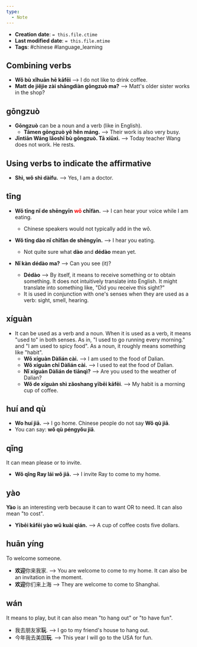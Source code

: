 ```yaml
---
type:
  - Note
---
```


* **Creation date**: `= this.file.ctime`
* **Last modified date**: `= this.file.mtime`
* **Tags**: #chinese #language_learning 

## Combining verbs

* **Wǒ bù xǐhuān hē kāfēi** --> I do not like to drink coffee.
* **Matt de jiějie zài shāngdiàn gōngzuò ma?** --> Matt's older sister works in the shop?

## gōngzuò

* **Gōngzuò** can be a noun and a verb (like in English).
	* **Tāmen gōngzuò yě hěn máng.** --> Their work is also very busy.
* **Jīntiān Wáng lǎoshī bù gōngzuò. Tā xiūxi.** --> Today teacher Wang does not work. He rests.

## Using verbs to indicate the affirmative

* **Shì, wǒ shì dàifu.** --> Yes, I am a doctor.

## tīng

* **Wǒ tīng nǐ de shēngyīn <font color="red">wǒ</font> chīfàn.** --> I can hear your voice while I am eating.
	* Chinese speakers would not typically add in the wǒ.
* **Wǒ tīng dào nǐ chīfàn de shēngyīn.** --> I hear you eating.
	* Not quite sure what **dào** and **dédào** mean yet.

* **Nǐ kàn dédào ma?** --> Can you see (it)?
	* **Dédào** --> By itself, it means to receive something or to obtain something. It does not intuitively translate into English. It might translate into something like, "Did you receive this sight?"
	* It is used in conjunction with one's senses when they are used as a verb: sight, smell, hearing.

## xíguàn

* It can be used as a verb and a noun. When it is used as a verb, it means "used to" in both senses. As in, "I used to go running every morning." and "I am used to spicy food". As a noun, it roughly means something like "habit".
	* **Wǒ xíguàn Dàlián cài.** --> I am used to the food of Dalian.
	* **Wǒ xíguàn chī Dàlián cài.** --> I used to eat the food of Dalian.
	* **Nǐ xíguàn Dàlián de tiānqì?** --> Are you used to the weather of Dalian?
	* **Wǒ de xíguàn shì zǎoshang yībēi kāfēi**. --> My habit is a morning cup of coffee.

## huí and qù

* **Wo huí jiā.** --> I go home. Chinese people do not say **Wǒ qù jiā**.
* You can say: **wǒ qù péngyǒu jiā**.

## qǐng

It can mean please or to invite.
* **Wǒ qǐng Ray lái wǒ jiā.** --> I invite Ray to come to my home.

## yào

**Yào** is an interesting verb because it can to want OR to need. It can also mean "to cost".
* **Yībēi kāfēi yào wǔ kuài qián.** --> A cup of coffee costs five dollars.

## huān yíng

To welcome someone.
* **欢迎**你来我家. --> You are welcome to come to my home. It can also be an invitation in the moment.
* **欢迎**你们来上海 --> They are welcome to come to Shanghai.

## wán

It means to play, but it can also mean "to hang out" or "to have fun".
* 我去朋友家**玩**. --> I go to my friend's house to hang out.
* 今年我去美国**玩**. --> This year I will go to the USA for fun.